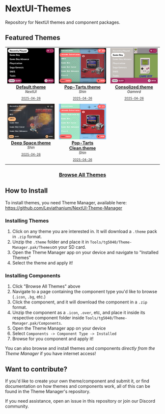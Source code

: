 # NextUI-Themes

Repository for NextUI themes and component packages.

<!-- GALLERY_START -->
## Featured Themes

<table align="center"><tr>
<td align="center" valign="top" width="33%">

<a href="https://github.com/Leviathanium/NextUI-Themes/raw/main/Packages/themes/Default.theme.zip">
<img title="Name: Default.theme&#013;Author: NextUI&#013;Last updated: 2025-04-26&#013;(Click to download)" width="480px" src="https://github.com/Leviathanium/NextUI-Themes/raw/main/Catalog/.metadata/previews/Default.theme.png" /><br/>
<b>Default.theme</b>
</a><br/>
<sup><i>NextUI</i></sup><br>
<sub>
<sup><a title="Last updated: 2025-04-26" href="https://github.com/Leviathanium/NextUI-Themes/commits/main/Catalog/Themes/Default.theme">2025-04-26</a></sup>

</sub>
</td>

<td align="center" valign="top" width="33%">

<a href="https://github.com/Leviathanium/NextUI-Themes/raw/main/Packages/themes/Pop-Tarts.theme.zip">
<img title="Name: Pop-Tarts.theme&#013;Author: Shin&#013;Last updated: 2025-04-26&#013;(Click to download)" width="480px" src="https://github.com/Leviathanium/NextUI-Themes/raw/main/Catalog/.metadata/previews/Pop-Tarts.theme.png" /><br/>
<b>Pop-Tarts.theme</b>
</a><br/>
<sup><i>Shin</i></sup><br>
<sub>
<sup><a title="Last updated: 2025-04-26" href="https://github.com/Leviathanium/NextUI-Themes/commits/main/Catalog/Themes/Pop-Tarts.theme">2025-04-26</a></sup>

</sub>
</td>

<td align="center" valign="top" width="33%">

<a href="https://github.com/Leviathanium/NextUI-Themes/raw/main/Packages/themes/Consolized.theme.zip">
<img title="Name: Consolized.theme&#013;Author: Gamnrd&#013;Last updated: 2025-04-26&#013;(Click to download)" width="480px" src="https://github.com/Leviathanium/NextUI-Themes/raw/main/Catalog/.metadata/previews/Consolized.theme.png" /><br/>
<b>Consolized.theme</b>
</a><br/>
<sup><i>Gamnrd</i></sup><br>
<sub>
<sup><a title="Last updated: 2025-04-26" href="https://github.com/Leviathanium/NextUI-Themes/commits/main/Catalog/Themes/Consolized.theme">2025-04-26</a></sup>

</sub>
</td>
</tr><tr>
<td align="center" valign="top" width="33%">

<a href="https://github.com/Leviathanium/NextUI-Themes/raw/main/Packages/themes/Deep-Space.theme.zip">
<img title="Name: Deep Space.theme&#013;Author: Shin&#013;Last updated: 2025-04-26&#013;(Click to download)" width="480px" src="https://github.com/Leviathanium/NextUI-Themes/raw/main/Catalog/.metadata/previews/Deep-Space.theme.png" /><br/>
<b>Deep Space.theme</b>
</a><br/>
<sup><i>Shin</i></sup><br>
<sub>
<sup><a title="Last updated: 2025-04-26" href="https://github.com/Leviathanium/NextUI-Themes/commits/main/Catalog/Themes/Deep Space.theme">2025-04-26</a></sup>

</sub>
</td>

<td align="center" valign="top" width="33%">

<a href="https://github.com/Leviathanium/NextUI-Themes/raw/main/Packages/themes/Pop-Tarts-Clean.theme.zip">
<img title="Name: Pop-Tarts Clean.theme&#013;Author: Shin&#013;Last updated: 2025-04-26&#013;(Click to download)" width="480px" src="https://github.com/Leviathanium/NextUI-Themes/raw/main/Catalog/.metadata/previews/Pop-Tarts-Clean.theme.png" /><br/>
<b>Pop-Tarts Clean.theme</b>
</a><br/>
<sup><i>Shin</i></sup><br>
<sub>
<sup><a title="Last updated: 2025-04-26" href="https://github.com/Leviathanium/NextUI-Themes/commits/main/Catalog/Themes/Pop-Tarts Clean.theme">2025-04-26</a></sup>

</sub>
</td>


</tr></table>


<div align="center"><h3><a href=".github/index/index.md">Browse All Themes</a></h3></div>
<!-- GALLERY_END -->

## How to Install

To install themes, you need Theme Manager, available here: https://github.com/Leviathanium/NextUI-Theme-Manager

### Installing Themes

1. Click on any theme you are interested in. It will download a `.theme` pack in `.zip` format.
2. Unzip the `.theme` folder and place it in `Tools/tg5040/Theme-Manager.pak/Themes`on your SD card.
3. Open the Theme Manager app on your device and navigate to "Installed Themes"
4. Select the theme and apply it!

### Installing Components

1. Click "Browse All Themes" above
2. Navigate to a page containing the component type you'd like to browse (`.icon`, `.bg`, etc.)
3. Click the component, and it will download the component in a `.zip` format.
4. Unzip the component as a `.icon`, `.over`, etc, and place it inside its respective component folder inside `Tools/tg5040/Theme-Manager.pak/Components`.
5. Open the Theme Manager app on your device
6. Select `Components -> Component Type -> Installed`
7. Browse for you component and apply it!

You can also browse and install themes and components *directly from the Theme Manager* if you have internet access!

## Want to contribute?

If you'd like to create your own theme/component and submit it, or find documentation on how themes and components work, all of this can be found in the Theme Manager's repository.

If you need assistance, open an issue in this repository or join our Discord community.
